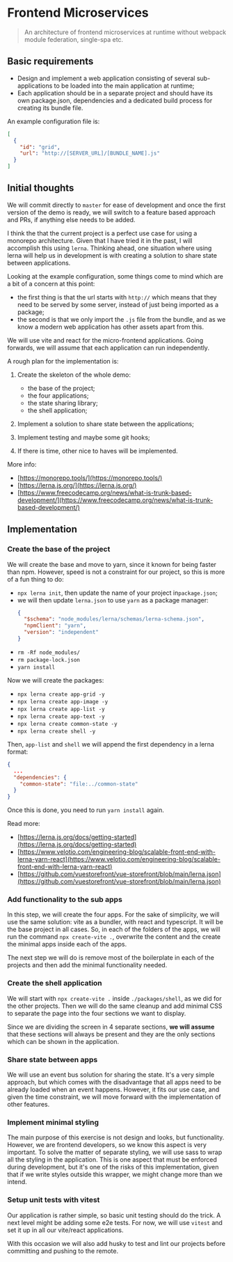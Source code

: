 # Frontend Microservices

> An architecture of frontend microservices at runtime without webpack module federation, single-spa etc.

## Basic requirements

- Design and implement a web application consisting of several sub-applications to be loaded into the main application at runtime;
- Each application should be in a separate project and should have its own package.json, dependencies and a dedicated build process for creating its bundle file.

An example configuration file is:

```json
[
  {
    "id": "grid",
    "url": "http://[SERVER_URL]/[BUNDLE_NAME].js"
  }
]
```

## Initial thoughts

We will commit directly to `master` for ease of development and once the first version of the demo is ready, we will switch to a feature based approach and PRs, if anything else needs to be added.

I think the that the current project is a perfect use case for using a monorepo architecture. Given that I have tried it in the past, I will accomplish this using `lerna`. Thinking ahead, one situation where using lerna will help us in development is with creating a solution to share state between applications.

Looking at the example configuration, some things come to mind which are a bit of a concern at this point:

- the first thing is that the url starts with `http://` which means that they need to be served by some server, instead of just being imported as a package;
- the second is that we only import the `.js` file from the bundle, and as we know a modern web application has other assets apart from this.

We will use vite and react for the micro-frontend applications. Going forwards, we will assume that each application can run independently.

A rough plan for the implementation is:

1. Create the skeleton of the whole demo:

   - the base of the project;
   - the four applications;
   - the state sharing library;
   - the shell application;

2. Implement a solution to share state between the applications;
3. Implement testing and maybe some git hooks;
4. If there is time, other nice to haves will be implemented.

More info:

- [https://monorepo.tools/](https://monorepo.tools/)
- [https://lerna.js.org/](https://lerna.js.org/)
- [https://www.freecodecamp.org/news/what-is-trunk-based-development/](https://www.freecodecamp.org/news/what-is-trunk-based-development/)

## Implementation

### Create the base of the project

We will create the base and move to yarn, since it known for being faster than npm. However, speed is not a constraint for our project, so this is more of a fun thing to do:

- `npx lerna init`, then update the name of your project in`package.json`;
- we will then update `lerna.json` to use `yarn` as a package manager:
  ```json
  {
    "$schema": "node_modules/lerna/schemas/lerna-schema.json",
    "npmClient": "yarn",
    "version": "independent"
  }
  ```
- `rm -Rf node_modules/`
- `rm package-lock.json`
- `yarn install`

Now we will create the packages:

- `npx lerna create app-grid -y`
- `npx lerna create app-image -y`
- `npx lerna create app-list -y`
- `npx lerna create app-text -y`
- `npx lerna create common-state -y`
- `npx lerna create shell -y`

Then, `app-list` and `shell` we will append the first dependency in a lerna format:

```json
{
  ...
  "dependencies": {
    "common-state": "file:../common-state"
  }
}
```

Once this is done, you need to run `yarn install` again.

Read more:

- [https://lerna.js.org/docs/getting-started](https://lerna.js.org/docs/getting-started)
- [https://www.velotio.com/engineering-blog/scalable-front-end-with-lerna-yarn-react](https://www.velotio.com/engineering-blog/scalable-front-end-with-lerna-yarn-react)
- [https://github.com/vuestorefront/vue-storefront/blob/main/lerna.json](https://github.com/vuestorefront/vue-storefront/blob/main/lerna.json)

### Add functionality to the sub apps

In this step, we will create the four apps. For the sake of simplicity, we will use the same solution: vite as a bundler, with react and typescript. It will be the base project in all cases. So, in each of the folders of the apps, we will run the command `npx create-vite .`, overwrite the content and the create the minimal apps inside each of the apps.

The next step we will do is remove most of the boilerplate in each of the projects and then add the minimal functionality needed.

### Create the shell application

We will start with `npx create-vite .` inside `./packages/shell`, as we did for the other projects. Then we will do the same cleanup and add minimal CSS to separate the page into the four sections we want to display.

Since we are dividing the screen in 4 separate sections, **we will assume** that these sections will always be present and they are the only sections which can be shown in the application.

### Share state between apps

We will use an event bus solution for sharing the state. It's a very simple approach, but which comes with the disadvantage that all apps need to be already loaded when an event happens. However, it fits our use case, and given the time constraint, we will move forward with the implementation of other features.

### Implement minimal styling

The main purpose of this exercise is not design and looks, but functionality. However, we are frontend developers, so we know this aspect is very important. To solve the matter of separate styling, we will use sass to wrap all the styling in the application. This is one aspect that must be enforced during development, but it's one of the risks of this implementation, given that if we write styles outside this wrapper, we might change more than we intend.

### Setup unit tests with vitest

Our application is rather simple, so basic unit testing should do the trick. A next level might be adding some e2e tests. For now, we will use `vitest` and set it up in all our vite/react applications.

With this occasion we will also add husky to test and lint our projects before committing and pushing to the remote.
